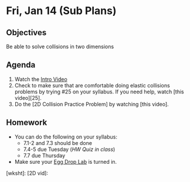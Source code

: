 Fri, Jan 14 (Sub Plans)
=========    
  
Objectives  
------------  
Be able to solve collisions in two dimensions
 
Agenda    
---------    
1. Watch the [Intro Video][intro-vid]
2. Check to make sure that are comfortable doing elastic collisions problems by trying #25 on your syllabus.  If you need help, watch [this video][25].
3. Do the [2D Collision Practice Problem] by watching [this video].



Homework  
-------------    
- You can do the following on your syllabus: 
	- 7.1-2 and 7.3 should be done
	- 7.4-5 due Tuesday (*HW Quiz in class*)
	- 7.7 due  Thursday
- Make sure your [Egg Drop Lab](https://avon.schoology.com/assignment/5527380921/) is turned in.

[pasmt]: https://avon.schoology.com/course/5138386920/materials/gp/5527196152
[ptop]: https://avon.schoology.com/course/5138386920/materials/gp/5527196115
[pvid]: https://avon.schoology.com/course/5138386920/materials/gp/5527196182

[intro-vid]:
[25]:
[wksht]:
[2D vid]: 
<!--stackedit_data:
eyJoaXN0b3J5IjpbMTE5NTIxNzM1MCwxOTg4NzMyNjUzLC02Nj
Y5NjI4MjAsMTE3MTAxOTE3NSwtOTM1NTI0MzA4LC0xOTg3MzUz
NjUsLTEzMDczMDc0MiwtMTYzMTI2NjQzLC0yMDc2NTg2NzQzLD
ExODQ2NTUwNjksMTU3Nzk4OTgzNSwtOTIyOTU4Mjc4LDE0OTc4
ODM0ODAsODk5MjkxNzA3LC0xMTI4NTQ5ODA1LDM2NjkzMzEyMy
wtMzE0MzY4MjEyLC03OTAyNjE3MDksMTQ0OTQ1MjE4MiwtMjUz
NjcwNTkwXX0=
-->